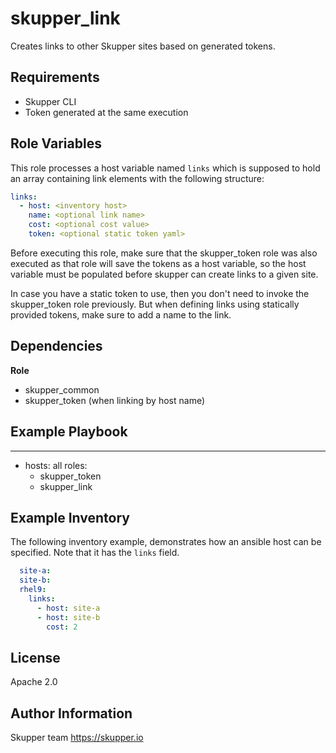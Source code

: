 skupper_link
============

Creates links to other Skupper sites based on generated tokens.

Requirements
------------

* Skupper CLI
* Token generated at the same execution

Role Variables
--------------

This role processes a host variable named `links` which is supposed
to hold an array containing link elements with the following structure:

```yaml
links:
  - host: <inventory host>
    name: <optional link name>
    cost: <optional cost value>
    token: <optional static token yaml>
```

Before executing this role, make sure that the skupper_token role was also
executed as that role will save the tokens as a host variable, so the host
variable must be populated before skupper can create links to a given site.

In case you have a static token to use, then you don't need to invoke the
skupper_token role previously. But when defining links using statically
provided tokens, make sure to add a name to the link.

Dependencies
------------

**Role**

* skupper_common
* skupper_token (when linking by host name)

Example Playbook
----------------

---
- hosts: all
  roles:
    - skupper_token
    - skupper_link

Example Inventory
-----------------

The following inventory example, demonstrates how an ansible host
can be specified. Note that it has the `links` field.

```yaml
  site-a:
  site-b:
  rhel9:
    links:
      - host: site-a
      - host: site-b
        cost: 2
```

License
-------

Apache 2.0

Author Information
------------------

Skupper team
https://skupper.io

